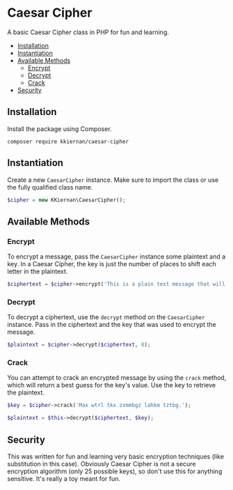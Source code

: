 # Caesar Cipher

A basic Caesar Cipher class in PHP for fun and learning.

<!-- START doctoc generated TOC please keep comment here to allow auto update -->
<!-- DON'T EDIT THIS SECTION, INSTEAD RE-RUN doctoc TO UPDATE -->


- [Installation](#installation)
- [Instantiation](#instantiation)
- [Available Methods](#available-methods)
  - [Encrypt](#encrypt)
  - [Decrypt](#decrypt)
  - [Crack](#crack)
- [Security](#security)

<!-- END doctoc generated TOC please keep comment here to allow auto update -->

## Installation

Install the package using Composer.

```
composer require kkiernan/caesar-cipher
```

## Instantiation

Create a new `CaesarCipher` instance. Make sure to import the class or use the fully qualified class name.

```php
$cipher = new KKiernan\CaesarCipher();
```

## Available Methods

### Encrypt

To encrypt a message, pass the `CaesarCipher` instance some plaintext and a key. In a Caesar Cipher, the key is just the number of places to shift each letter in the plaintext.

```php
$ciphertext = $cipher->encrypt('This is a plain text message that will be encrypted!', 8);
```

### Decrypt

To decrypt a ciphertext, use the `decrypt` method on the `CaesarCipher` instance. Pass in the ciphertext and the key that was used to encrypt the message.

```php
$plaintext = $cipher->decrypt($ciphertext, 8);
```

### Crack

You can attempt to crack an encrypted message by using the `crack` method, which will return a best guess for the key's value. Use the key to retrieve the plaintext.

```php
$key = $cipher->crack('Max wtrl tkx zxmmbgz lahkm tztbg.');

$plaintext = $this->decrypt($ciphertext, $key);
```

## Security

This was written for fun and learning very basic encryption techniques (like substitution in this case). Obviously Caesar Cipher is not a secure encryption algorithm (only 25 possible keys), so don't use this for anything sensitive. It's really a toy meant for fun.
